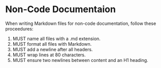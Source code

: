# Non-Code Documentaion

When writing Markdown files for non-code documentation, follow these proceedures:

1. MUST name all files with a .md extension.
2. MUST format all files with Markdown.
3. MUST add a newline after all headers.
4. MUST wrap lines at 80 characters.
5. MUST ensure two newlines between content and an H1 heading.
